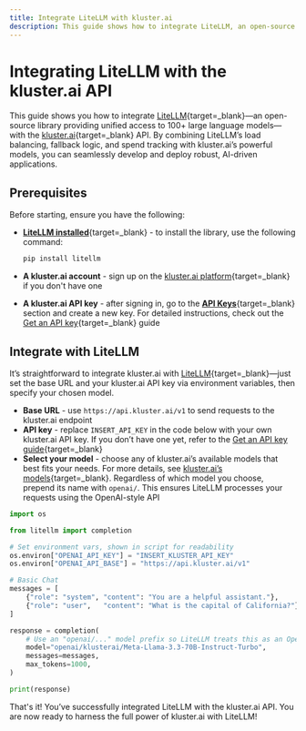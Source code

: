 ```yaml
---
title: Integrate LiteLLM with kluster.ai
description: This guide shows how to integrate LiteLLM, an open-source library that simplifies access to 100+ LLMs with load balancing and spend tracking, into kluster.ai.
---
```


# Integrating LiteLLM with the kluster.ai API

This guide shows you how to integrate [LiteLLM](https://www.litellm.ai/){target=_blank}—an open-source library providing unified access to 100+ large language models—with the [kluster.ai](https://www.kluster.ai/){target=\_blank} API. By combining LiteLLM’s load balancing, fallback logic, and spend tracking with kluster.ai’s powerful models, you can seamlessly develop and deploy robust, AI-driven applications.

## Prerequisites

Before starting, ensure you have the following:

- [**LiteLLM installed**](https://github.com/BerriAI/litellm){target=\_blank} - to install the library, use the following command:

    ```bash
    pip install litellm
    ```

- **A kluster.ai account** - sign up on the [kluster.ai platform](https://platform.kluster.ai/signup){target=\_blank} if you don't have one
- **A kluster.ai API key** - after signing in, go to the [**API Keys**](https://platform.kluster.ai/apikeys){target=\_blank} section and create a new key. For detailed instructions, check out the [Get an API key](/get-started/get-api-key/){target=\_blank} guide

## Integrate with LiteLLM

It’s straightforward to integrate kluster.ai with [LiteLLM](https://github.com/BerriAI/litellm){target=_blank}—just set the base URL and your kluster.ai API key via environment variables, then specify your chosen model.

  - **Base URL** - use `https://api.kluster.ai/v1` to send requests to the kluster.ai endpoint
  - **API key** - replace `INSERT_API_KEY` in the code below with your own kluster.ai API key. If you don’t have one yet, refer to the [Get an API key guide](/get-started/get-api-key/){target=\_blank}
  - **Select your model** - choose any of kluster.ai’s available models that best fits your needs. For more details, see [kluster.ai’s models](/api-reference/reference/#list-supported-models){target=\_blank}. Regardless of which model you choose, prepend its name with `openai/`. This ensures LiteLLM processes your requests using the OpenAI-style API

```python
import os

from litellm import completion

# Set environment vars, shown in script for readability
os.environ["OPENAI_API_KEY"] = "INSERT_KLUSTER_API_KEY"
os.environ["OPENAI_API_BASE"] = "https://api.kluster.ai/v1"

# Basic Chat
messages = [
    {"role": "system", "content": "You are a helpful assistant."},
    {"role": "user",   "content": "What is the capital of California?"}
]

response = completion(
    # Use an "openai/..." model prefix so LiteLLM treats this as an OpenAI-like call
    model="openai/klusterai/Meta-Llama-3.3-70B-Instruct-Turbo",
    messages=messages,
    max_tokens=1000, 
)

print(response)
```

That's it! You’ve successfully integrated LiteLLM with the kluster.ai API. You are now ready to harness the full power of kluster.ai with LiteLLM!
